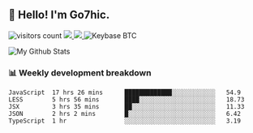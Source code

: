 ## 👋 Hello! I'm Go7hic.

 ![visitors count](https://visitors-by-url-pls-dont-use-this-in-your-repo.vercel.app/Go7hic-github-readme)
 <a href="https://twitter.com/Go7hic">
    <img src="https://img.shields.io/badge/-@Go7hic-1ca0f1?style=flat-square&labelColor=1ca0f1&logo=twitter&logoColor=white&link=https://twitter.com/Go7hic">
   <a/>
   <a href="mailto:gtfx0209@gmail.com">
    <img src="https://img.shields.io/badge/-gtfx0209@gmail.com-c14438?style=flat-square&logo=Gmail&logoColor=white&link=mailto:gtfx0209@gmail.com">
   <a/>
    ![Keybase BTC](https://img.shields.io/keybase/btc/Go7hic)
 <!--
🔭 I’m currently working
🌱 I’m currently learning
💬 Ask me about 
📫 How to reach me: 
⚡ Fun fact: 
-->

![My Github Stats](https://github-readme-stats.vercel.app/api?username=Go7hic&show_icons=true&count_private=true)



### 📊 Weekly development breakdown
<!--START_SECTION:waka-->
```text
JavaScript  17 hrs 26 mins      █████████████░░░░░░░░░░░░   54.9 
LESS        5 hrs 56 mins       ████░░░░░░░░░░░░░░░░░░░░░   18.73 
JSX         3 hrs 35 mins       ██░░░░░░░░░░░░░░░░░░░░░░░   11.33 
JSON        2 hrs 2 mins        █░░░░░░░░░░░░░░░░░░░░░░░░   6.42 
TypeScript  1 hr                ░░░░░░░░░░░░░░░░░░░░░░░░░   3.19
```
<!--END_SECTION:waka-->

